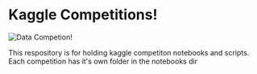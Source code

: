 # Kaggle Competitions!

![Data Competion!](http://blog.swellrewards.com/wp-content/uploads/2017/04/data--750x429.jpg)

This respository is for holding kaggle competiton notebooks and scripts.
Each competition has it's own folder in the notebooks dir